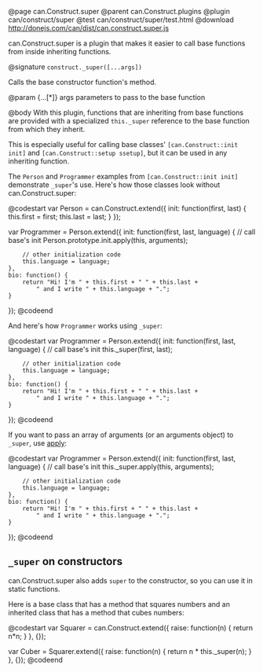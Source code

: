 @page can.Construct.super
@parent can.Construct.plugins
@plugin can/construct/super
@test can/construct/super/test.html
@download http://donejs.com/can/dist/can.construct.super.js

can.Construct.super is a plugin that makes it easier to call base
functions from inside inheriting functions.

@signature `construct._super([...args])`

Calls the base constructor function's method.

@param {...[*]} args parameters to pass to the base function

@body
With this plugin, functions that are inheriting from base functions
are provided with a specialized `this._super` reference to the base
function from which they inherit.

This is especially useful for calling base classes' `[can.Construct::init init]` and `[can.Construct::setup ssetup]`, but it can be used in any inheriting function.

The `Person` and `Programmer` examples from `[can.Construct::init init]` demonstrate `_super`'s use.
Here's how those classes look without can.Construct.super:

@codestart
var Person = can.Construct.extend({
    init: function(first, last) {
        this.first = first;
        this.last  = last;
    }
});

var Programmer = Person.extend({
    init: function(first, last, language) {
        // call base's init
        Person.prototype.init.apply(this, arguments);

        // other initialization code
        this.language = language;
    },
    bio: function() {
        return "Hi! I'm " + this.first + " " + this.last +
            " and I write " + this.language + ".";
    }
});
@codeend

And here's how `Programmer` works using `_super`:

@codestart
var Programmer = Person.extend({
    init: function(first, last, language) {
        // call base's init
        this._super(first, last);

        // other initialization code
        this.language = language;
    },
    bio: function() {
        return "Hi! I'm " + this.first + " " + this.last +
            " and I write " + this.language + ".";
    }
});
@codeend

If you want to pass an array of arguments (or an arguments object) to `_super`, use [apply](https://developer.mozilla.org/en/JavaScript/Reference/Global_Objects/Function/apply):

@codestart
var Programmer = Person.extend({
    init: function(first, last, language) {
        // call base's init
        this._super.apply(this, arguments);

        // other initialization code
        this.language = language;
    },
    bio: function() {
        return "Hi! I'm " + this.first + " " + this.last +
            " and I write " + this.language + ".";
    }
});
@codeend

## `_super` on constructors

can.Construct.super also adds `super` to the constructor, so you
can use it in static functions.

Here is a base class that has a method that squares numbers and an inherited class that has a method that cubes numbers:

@codestart
var Squarer = can.Construct.extend({
    raise: function(n) {
        return n*n;
    }
}, {});

var Cuber = Squarer.extend({
    raise: function(n) {
        return n * this._super(n);
    }
}, {});
@codeend

